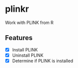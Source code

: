 # plinkr

Work with PLINK from R

## Features

 * [x] Install PLINK
 * [x] Uninstall PLINK
 * [x] Determine if PLINK is installed
